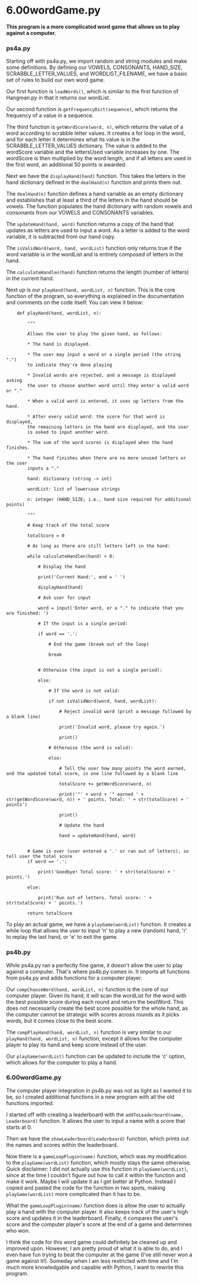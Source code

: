 # 6.00wordGame.py
**This program is a more complicated word game that allows us to play against a computer.**

### ps4a.py

Starting off with ps4a.py, we import random and string modules and make some definitions. By defining our VOWELS, CONSONANTS, HAND_SIZE, SCRABBLE_LETTER_VALUES, and WORDLIST_FILENAME, we have a basic set of rules to build our own word game.

Our first function is `loadWords()`, which is similar to the first function of Hangman.py in that it returns our wordList.

Our second function is `getFrequencyDict(sequence)`, which returns the frequency of a value in a sequence.

The third function is `getWordScore(word, n)`, which returns the value of a word according to scrabble letter values. It creates a for loop in the word, and for each letter it determines what its value is in the SCRABBLE_LETTER_VALUES dictionary. The value is added to the wordScore variable and the lettersUsed variable increases by one. The wordScore is then multiplied by the word length, and if all letters are used in the first word, an additional 50 points is awarded.

Next we have the `displayHand(hand)` function. This takes the letters in the hand dictionary defined in the `dealHand(n)` function and prints them out.

The `dealHand(n)` function defines a hand variable as an empty dictionary and establishes that at least a third of the letters in the hand should be vowels. The function populates the hand dictionary with random vowels and consonants from our VOWELS and CONSONANTS variables.

The `updateHand(hand, word)` function returns a copy of the hand that updates as letters are used to input a word. As a letter is added to the word variable, it is subtracted from our hand copy.

The `isValidWord(word, hand, wordList)` function only returns true if the word variable is in the wordList and is entirely composed of letters in the hand.

The `calculateHandlen(hand)` function returns the length (number of letters) in the current hand.

Next up is our `playHand(hand, wordList, n)` function. This is the core function of the program, so everything is explained in the documentation and comments on the code itself. You can view it below:

        def playHand(hand, wordList, n):

            """

            Allows the user to play the given hand, as follows:

            * The hand is displayed.

            * The user may input a word or a single period (the string ".")
            to indicate they're done playing

            * Invalid words are rejected, and a message is displayed asking
            the user to choose another word until they enter a valid word or "."

            * When a valid word is entered, it uses up letters from the hand.

            * After every valid word: the score for that word is displayed,
            the remaining letters in the hand are displayed, and the user
            is asked to input another word.

            * The sum of the word scores is displayed when the hand finishes.

            * The hand finishes when there are no more unused letters or the user
            inputs a "."

            hand: dictionary (string -> int)

            wordList: list of lowercase strings

            n: integer (HAND_SIZE; i.e., hand size required for additional points)

            """

            # Keep track of the total score

            totalScore = 0

            # As long as there are still letters left in the hand:

            while calculateHandlen(hand) > 0:

                # Display the hand

                print('Current Hand:', end = ' ')

                displayHand(hand)

                # Ask user for input

                word = input('Enter word, or a "." to indicate that you are finished: ')

                # If the input is a single period:

                if word == '.':

                    # End the game (break out of the loop)

                    break


                # Otherwise (the input is not a single period):

                else:

                    # If the word is not valid:

                    if not isValidWord(word, hand, wordList):

                        # Reject invalid word (print a message followed by a blank line)

                        print('Invalid word, please try again.')

                        print()

                    # Otherwise (the word is valid):

                    else:

                        # Tell the user how many points the word earned, and the updated total score, in one line followed by a blank line

                        totalScore += getWordScore(word, n)

                        print('"' + word + '" earned ' + str(getWordScore(word, n)) + ' points. Total: ' + str(totalScore) + ' points')

                        print()

                        # Update the hand

                        hand = updateHand(hand, word)


            # Game is over (user entered a '.' or ran out of letters), so tell user the total score
            if word == '.':

                print('Goodbye! Total score: ' + str(totalScore) + ' points.')

            else:

                print('Run out of letters. Total score: ' + str(totalScore) + ' points.')

            return totalScore

To play an actual game, we have a `playGame(wordList)` function. It creates a while loop that allows the user to input 'n' to play a new (random) hand, 'r' to replay the last hand, or 'e' to exit the game.

### ps4b.py

While ps4a.py ran a perfectly fine game, it doesn't allow the user to play against a computer. That's where ps4b.py comes in. It imports all functions from ps4a.py and adds functions for a computer player.

Our `compChooseWord(hand, wordList, n)` function is the core of our computer player. Given its hand, it will scan the wordList for the word with the best possible score during each round and return the bestWord. This does not necessarily create the best score possible for the whole hand, as the computer cannot be strategic with scores across rounds as it picks words, but it comes close to the best score.

The `compPlayHand(hand, wordList, n)` function is very similar to our `playHand(hand, wordList, n)` function, except it allows for the computer player to play its hand and keep score instead of the user.

Our `playGame(wordList)` function can be updated to include the 'c' option, which allows for the computer to play a hand.

### 6.00wordGame.py

The computer player integration in ps4b.py was not as tight as I wanted it to be, so I created additional functions in a new program with all the old functions imported.

I started off with creating a leaderboard with the `addToLeaderboard(name, Leaderboard)` function. It allows the user to input a name with a score that starts at 0.

Then we have the `showLeaderboard(Leaderboard)` function, which prints out the names and scores within the leaderboard.

Now there is a `gameLoopPlugin(name)` function, which was my modification to the `playGame(wordList)` function, which mostly stays the same otherwise. Quick disclaimer: I did not actually use this function in `playGame(wordList)`, since at the time I couldn't figure out how to call it within the function and make it work. Maybe I will update it as I get better at Python. Instead I copied and pasted the code for the function in two spots, making `playGame(wordList)` more complicated than it has to be.

What the `gameLoopPlugin(name)` function does is allow the user to actually play a hand with the computer player. It also keeps track of the user's high score and updates it in the leaderboard. Finally, it compares the user's score and the computer player's score at the end of a game and determines who won.

I think the code for this word game could definitely be cleaned up and improved upon. However, I am pretty proud of what it is able to do, and I even have fun trying to beat the computer at the game (I've still never won a game against it!). Someday when I am less restricted with time and I'm much more knowledgable and capable with Python, I want to rewrite this program.